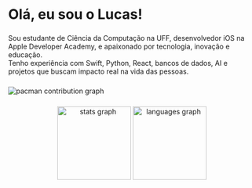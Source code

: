 <h1 align="left">Olá, eu sou o Lucas!</h1>

###

<p align="left">Sou estudante de Ciência da Computação na UFF, desenvolvedor iOS na Apple Developer Academy, e apaixonado por tecnologia, inovação e educação.<br>Tenho experiência com Swift, Python, React, bancos de dados, AI e projetos que buscam impacto real na vida das pessoas.</p>

###

<picture>
  <source media="(prefers-color-scheme: dark)" srcset="https://raw.githubusercontent.com/Lucasanthiago/Lucasanthiago/output/pacman-contribution-graph-dark.svg">
  <source media="(prefers-color-scheme: light)" srcset="https://raw.githubusercontent.com/Lucasanthiago/Lucasanthiago/output/pacman-contribution-graph.svg">
  <img alt="pacman contribution graph" src="https://raw.githubusercontent.com/Lucasanthiago/Lucasanthiago/output/pacman-contribution-graph.svg">
</picture>

###

<div align="center">
  <img src="https://github-readme-stats.vercel.app/api?username=Lucasanthiago&hide_title=false&hide_rank=false&show_icons=true&include_all_commits=true&count_private=true&disable_animations=false&theme=dracula&locale=en&hide_border=false&order=1" height="150" alt="stats graph"  />
  <img src="https://github-readme-stats.vercel.app/api/top-langs?username=Lucasanthiago&locale=en&hide_title=false&layout=compact&card_width=320&langs_count=5&theme=dracula&hide_border=false&order=2" height="150" alt="languages graph"  />
</div>

###

